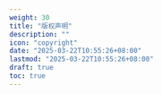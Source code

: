 ```yaml
---
weight: 30
title: "版权声明"
description: ""
icon: "copyright"
date: "2025-03-22T10:55:26+08:00"
lastmod: "2025-03-22T10:55:26+08:00"
draft: true
toc: true
---
```


